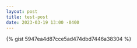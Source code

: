 ```yaml
---
layout: post
title: test-post
date: 2023-03-19 13:00 -0400
---
```


{% gist 5947ea4d87cce5ad474dbd7446a38304 %}
